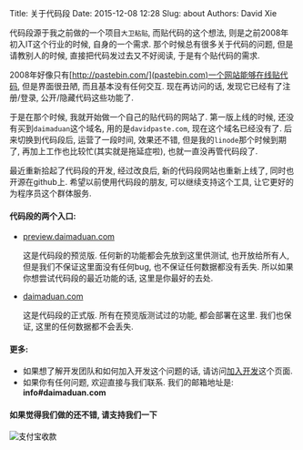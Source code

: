 Title: 关于代码段
Date: 2015-12-08 12:28
Slug: about
Authors: David Xie

代码段源于我之前做的一个项目`大卫粘贴`, 而贴代码的这个想法, 则是之前2008年初入IT这个行业的时候, 自身的一个需求. 那个时候总有很多关于代码的问题, 但是请教别人的时候, 直接把代码发过去又不好阅读, 于是有个贴代码的需求.

2008年好像只有[http://pastebin.com/](pastebin.com)一个网站能够在线贴代码, 但是界面很丑陋, 而且基本没有任何交互. 现在再访问的话, 发现它已经有了注册/登录, 公开/隐藏代码这些功能了.

于是在那个时候, 我就开始做一个自己的贴代码的网站了. 第一版上线的时候, 还没有买到`daimaduan`这个域名, 用的是`davidpaste.com`, 现在这个域名已经没有了. 后来切换到代码段后, 运营了一段时间, 效果还不错, 但是我的`linode`那个时候到期了, 再加上工作也比较忙(其实就是拖延症啦), 也就一直没再管代码段了.

最近重新拾起了代码段的开发, 经过改良后, 新的代码段网站也重新上线了, 同时也开源在github上. 希望以前使用代码段的朋友, 可以继续支持这个工具, 让它更好的为程序员这个群体服务.

#### 代码段的两个入口:

* [preview.daimaduan.com](https://preview.daimaduan.com)

    这是代码段的预览版. 任何新的功能都会先放到这里供测试, 也开放给所有人, 但是我们不保证这里面没有任何bug, 也不保证任何数据都没有丢失. 所以如果你想尝试代码段的最近功能的话, 这里是你最好的去处.

* [daimaduan.com](https://daimaduan.com)

    这是代码段的正式版. 所有在预览版测试过的功能, 都会部署在这里. 我们也保证, 这里的任何数据都不会丢失.

#### 更多:

* 如果想了解开发团队和如何加入开发这个问题的话, 请访问[加入开发](/pages/development/)这个页面.
* 如果你有任何问题, 欢迎直接与我们联系. 我们的邮箱地址是: **info#daimaduan.com**

#### 如果觉得我们做的还不错, 请支持我们一下

<form name="atool_alipay_img_form" style="padding-bottom: 0;border:none;" method="post" action="https://shenghuo.alipay.com/send/payment/fill.htm" target="_blank" accept-charset="GBK" onsubmit="document.charset='gbk';"><input type="hidden" value="david.xie@me.com" name="optEmail"><input type="hidden" value="10" name="payAmount"><input type="hidden" name="title" placeholder="付款说明" value="觉得有用, 就支持我们一下, 让我们将来可以做得更好!"><input type="image" value="支付宝收款" src="http://www.atool.org/res/alipay_1.png" name="pay"></form>
